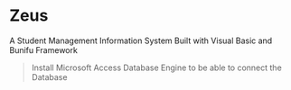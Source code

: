 # Zeus
A Student Management Information System Built with Visual Basic and Bunifu Framework


> Install Microsoft Access Database Engine to be able to connect the Database
